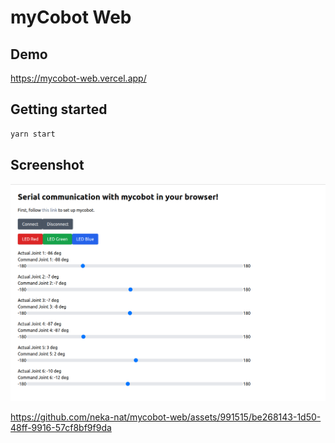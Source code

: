# myCobot Web

## Demo
https://mycobot-web.vercel.app/

## Getting started

```sh
yarn start
```

## Screenshot

![screenshot](images/screenshot.png)

https://github.com/neka-nat/mycobot-web/assets/991515/be268143-1d50-48ff-9916-57cf8bf9f9da
